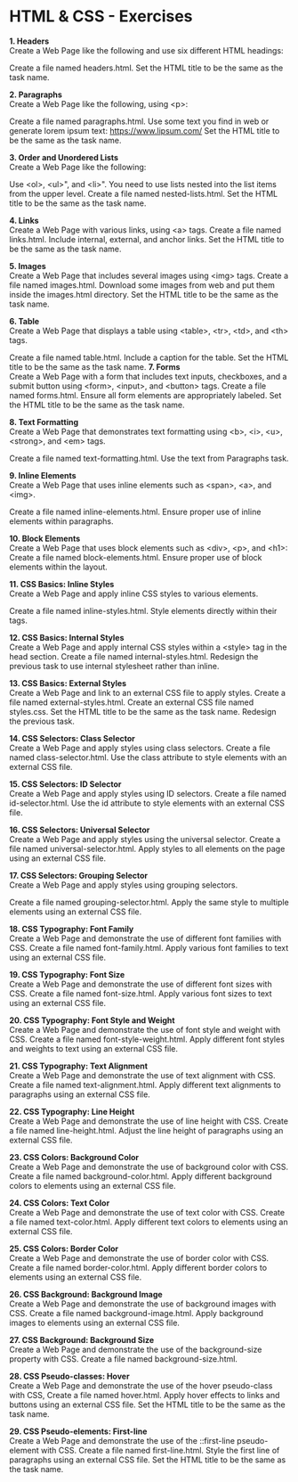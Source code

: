 # HTML & CSS - Exercises #

**1. Headers** <br>
Create a Web Page like the following and use six different HTML headings:
 
Create a file named headers.html. Set the HTML title to be the same as the task name.

**2. Paragraphs** <br>
Create a Web Page like the following, using &lt;p&gt;:
 
Create a file named paragraphs.html. Use some text you find in web or generate lorem ipsum text: https://www.lipsum.com/
Set the HTML title to be the same as the task name.

**3. Order and Unordered Lists** <br>
Create a Web Page like the following:
 
Use &lt;ol&gt;, &lt;ul&gt;", and &lt;li&gt;". You need to use lists nested into the list items from the upper level.
Create a file named nested-lists.html. Set the HTML title to be the same as the task name.

**4. Links** <br>
Create a Web Page with various links, using &lt;a&gt; tags.
Create a file named links.html. Include internal, external, and anchor links. Set the HTML title to be the same as the task name.

**5. Images** <br>
Create a Web Page that includes several images using &lt;img&gt; tags.
Create a file named images.html. Download some images from web and put them inside the images.html directory. Set the HTML title to be the same as the task name.

**6. Table** <br>
Create a Web Page that displays a table using &lt;table&gt;, &lt;tr&gt;, &lt;td&gt;, and &lt;th&gt; tags.
 
Create a file named table.html. Include a caption for the table. Set the HTML title to be the same as the task name.
**7. Forms** <br>
Create a Web Page with a form that includes text inputs, checkboxes, and a submit button using &lt;form&gt;, &lt;input&gt;, and &lt;button&gt; tags.
Create a file named forms.html. Ensure all form elements are appropriately labeled. Set the HTML title to be the same as the task name.

**8. Text Formatting** <br>
Create a Web Page that demonstrates text formatting using &lt;b&gt;, &lt;i&gt;, &lt;u&gt;, &lt;strong&gt;, and &lt;em&gt; tags.

Create a file named text-formatting.html. Use the text from Paragraphs task.

**9. Inline Elements** <br>
Create a Web Page that uses inline elements such as &lt;span&gt;, &lt;a&gt;, and &lt;img&gt;.
 
Create a file named inline-elements.html. Ensure proper use of inline elements within paragraphs.

**10.	Block Elements** <br>
Create a Web Page that uses block elements such as &lt;div&gt;, &lt;p&gt;, and &lt;h1&gt;:
Create a file named block-elements.html. Ensure proper use of block elements within the layout.

**11. CSS Basics: Inline Styles** <br>
Create a Web Page and apply inline CSS styles to various elements.
 
Create a file named inline-styles.html. Style elements directly within their tags. 

**12. CSS Basics: Internal Styles** <br>
Create a Web Page and apply internal CSS styles within a &lt;style&gt; tag in the head section.
Create a file named internal-styles.html. Redesign the previous task to use internal stylesheet rather than inline.

**13.	CSS Basics: External Styles** <br>
Create a Web Page and link to an external CSS file to apply styles.
Create a file named external-styles.html. Create an external CSS file named styles.css. Set the HTML title to be the same as the task name. Redesign the previous task.

**14.	CSS Selectors: Class Selector** <br>
Create a Web Page and apply styles using class selectors.
Create a file named class-selector.html. Use the class attribute to style elements with an external CSS file. 

**15.	CSS Selectors: ID Selector** <br>
Create a Web Page and apply styles using ID selectors.
Create a file named id-selector.html. Use the id attribute to style elements with an external CSS file.

**16.	CSS Selectors: Universal Selector** <br>
Create a Web Page and apply styles using the universal selector.
Create a file named universal-selector.html. Apply styles to all elements on the page using an external CSS file. 

**17.	CSS Selectors: Grouping Selector** <br>
Create a Web Page and apply styles using grouping selectors.

Create a file named grouping-selector.html. Apply the same style to multiple elements using an external CSS file. 

**18.	CSS Typography: Font Family** <br>
Create a Web Page and demonstrate the use of different font families with CSS.
Create a file named font-family.html. Apply various font families to text using an external CSS file.

**19.	CSS Typography: Font Size** <br>
Create a Web Page and demonstrate the use of different font sizes with CSS.
Create a file named font-size.html. Apply various font sizes to text using an external CSS file. 

**20.	CSS Typography: Font Style and Weight** <br>
Create a Web Page and demonstrate the use of font style and weight with CSS.
Create a file named font-style-weight.html. Apply different font styles and weights to text using an external CSS file. 

**21.	CSS Typography: Text Alignment** <br>
Create a Web Page and demonstrate the use of text alignment with CSS.
Create a file named text-alignment.html. Apply different text alignments to paragraphs using an external CSS file. 

**22.	CSS Typography: Line Height** <br>
Create a Web Page and demonstrate the use of line height with CSS.
Create a file named line-height.html. Adjust the line height of paragraphs using an external CSS file. 

**23.	CSS Colors: Background Color** <br>
Create a Web Page and demonstrate the use of background color with CSS.
Create a file named background-color.html. Apply different background colors to elements using an external CSS file. 

**24.	CSS Colors: Text Color** <br>
Create a Web Page and demonstrate the use of text color with CSS.
Create a file named text-color.html. Apply different text colors to elements using an external CSS file. 

**25.	CSS Colors: Border Color** <br>
Create a Web Page and demonstrate the use of border color with CSS.
Create a file named border-color.html. Apply different border colors to elements using an external CSS file.

**26.	CSS Background: Background Image** <br>
Create a Web Page and demonstrate the use of background images with CSS.
Create a file named background-image.html. Apply background images to elements using an external CSS file.

**27.	CSS Background: Background Size** <br>
Create a Web Page and demonstrate the use of the background-size property with CSS.
Create a file named background-size.html. 

**28.	CSS Pseudo-classes: Hover** <br>
Create a Web Page and demonstrate the use of the hover pseudo-class with CSS,
Create a file named hover.html. Apply hover effects to links and buttons using an external CSS file. Set the HTML title to be the same as the task name.

**29.	CSS Pseudo-elements: First-line** <br>
Create a Web Page and demonstrate the use of the ::first-line pseudo-element with CSS.
Create a file named first-line.html. Style the first line of paragraphs using an external CSS file. Set the HTML title to be the same as the task name.
